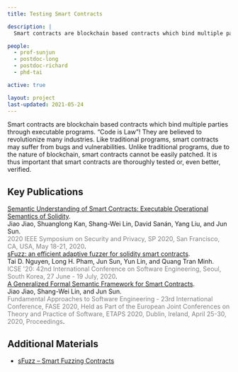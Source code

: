 ```yaml
---
title: Testing Smart Contracts

description: |
  Smart contracts are blockchain based contracts which bind multiple parties through executable programs. “Code is Law”! They are believed to revolutionize many industries. Like traditional programs, smart contracts may suffer from bugs and vulnerabilities. Unlike traditional programs, due to the nature of blockchain, smart contracts cannot be easily patched. It is thus important that smart contracts are thoroughly tested or, even better, verified.

people:
  - prof-sunjun
  - postdoc-long
  - postdoc-richard
  - phd-tai

active: true

layout: project
last-updated: 2021-05-24
---
```


Smart contracts are blockchain based contracts which bind multiple parties through executable programs. “Code is Law”! They are believed to revolutionize many industries. Like traditional programs, smart contracts may suffer from bugs and vulnerabilities. Unlike traditional programs, due to the nature of blockchain, smart contracts cannot be easily patched. It is thus important that smart contracts are thoroughly tested or, even better, verified.

## Key Publications

<span class="pubtitle">
				<a href="https://doi.org/10.1109/SP40000.2020.00066">Semantic Understanding of Smart Contracts: Executable Operational Semantics of Solidity</a>.
			</span><br />
			<span class="authors">
				Jiao Jiao, Shuanglong Kan, Shang-Wei Lin, David Sanán, Yang Liu, and Jun Sun.
			</span><br />
			<span style="color:grey;"><span class="venuetype"></span><span class="venue">2020 IEEE Symposium on Security and Privacy, SP 2020, San Francisco, CA, USA, May 18-21, 2020</span></span>.
			<br />
			<span class="links">
</span>

<span class="pubtitle">
				<a href="https://doi.org/10.1145/3377811.3380334">sFuzz: an efficient adaptive fuzzer for solidity smart contracts</a>.
			</span><br />
			<span class="authors">
				Tai D. Nguyen, Long H. Pham, Jun Sun, Yun Lin, and Quang Tran Minh.
			</span><br />
			<span style="color:grey;"><span class="venuetype"></span><span class="venue">ICSE '20: 42nd International Conference on Software Engineering, Seoul, South Korea, 27 June - 19 July, 2020</span></span>.
			<br />
			<span class="links">
</span>

<span class="pubtitle">
				<a href="https://doi.org/10.1007/978-3-030-45234-6_4">A Generalized Formal Semantic Framework for Smart Contracts</a>.
			</span><br />
			<span class="authors">
				Jiao Jiao, Shang-Wei Lin, and Jun Sun.
			</span><br />
			<span style="color:grey;"><span class="venuetype"></span><span class="venue">Fundamental Approaches to Software Engineering - 23rd International Conference, FASE 2020, Held as Part of the European Joint Conferences on Theory and Practice of Software, ETAPS 2020, Dublin, Ireland, April 25-30, 2020, Proceedings</span></span>.
			<br />
			<span class="links">
</span>

## Additional Materials

- [sFuzz – Smart Fuzzing Contracts](/supplementary-material/sfuzz.html)